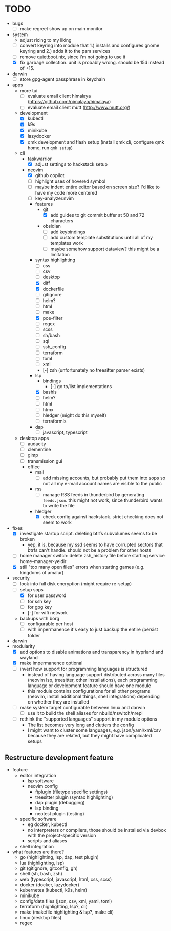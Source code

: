 # TODO

- bugs
  - [ ] make regreet show up on main monitor

- system
  - adjust ricing to my liking
  - [ ] convert keyring into module that 1.) installs and configures gnome keyring and 2.) adds it to the pam services
  - [ ] remove quietboot.nix, since i'm not going to use it
  - [x] fix garbage collection. unit is probably wrong. should be 15d instead of +15.
- darwin
  - [ ] store gpg-agent passphrase in keychain
- apps
  - more tui
    - [ ] evaluate email client himalaya (https://github.com/pimalaya/himalaya)
    - [ ] evaluate email client mutt (http://www.mutt.org/)
  - development
    - [x] kubectl
    - [x] k9s
    - [x] minikube
    - [x] lazydocker
    - [x] qmk development and flash setup (install qmk cli, configure qmk home, run `qmk setup`)
  - cli
    - taskwarrior
      - [x] adjust settings to hackstack setup
    - neovim
      - [x] github copilot
      - [ ] highlight uses of hovered symbol
      - [ ] maybe indent entire editor based on screen size? I'd like to have my code more centered
      - [ ] key-analyzer.nvim
      - features
        - git
          - [x] add guides to git commit buffer at 50 and 72 characters
        - obsidian
          - [ ] add keybindings
          - [ ] add custom template substitutions until all of my templates work
          - [ ] maybe somehow support dataview? this might be a limitation
      - syntax highlighting
        - [ ] css
        - [ ] csv
        - [ ] desktop
        - [x] diff
        - [x] dockerfile
        - [ ] gitignore
        - [ ] helm?
        - [ ] html
        - [ ] make
        - [x] poe-filter
        - [ ] regex
        - [ ] scss
        - [ ] sh/bash
        - [ ] sql
        - [ ] ssh_config
        - [ ] terraform
        - [ ] toml
        - [ ] xml
        - [-] zsh (unfortunately no treesitter parser exists)
      - lsp
        - bindings
          - [-] go to/list implementations
        - [x] bashls
        - [ ] helm?
        - [ ] html
        - [ ] htmx
        - [ ] hledger (might do this myself)
        - [ ] terraformls
      - dap
          - [ ] javascript, typescript
  - desktop apps
    - [ ] audacity
    - [ ] clementine
    - [ ] gimp
    - [ ] transmission gui
    - office
      - mail
        - [ ] add missing accounts, but probably put them into sops so not all my e-mail account names are visible to the public
      - rss
        - [ ] manage RSS feeds in thunderbird by generating `feeds.json`. this might not work, since thunderbird wants to write the file
      - hledger
        - [x] check config against hackstack. strict checking does not seem to work
- fixes
  - [x] investigate startup script. deleting btrfs subvolumes seems to be broken
    - yep, it is, because my ssd seems to have corrupted sectors that btrfs can't handle. should not be a problem for other hosts
  - [ ] home manager switch: delete zsh_history file before starting service home-manager-yeldir
  - [x] still "too many open files" errors when starting games (e.g. kingdoms of amalur)
- security
  - [ ] look into full disk encryption (might require re-setup)
  - [ ] setup sops
    - [x] for user password
    - [ ] for ssh key
    - [ ] for gpg key
    - [-] for wifi network
  - backups with borg
    - [ ] configurable per host
    - [ ] with impermanence it's easy to just backup the entire /persist folder
- darwin
- modularity
  - [x] add options to disable animations and transparency in hyprland and wayland
  - [x] make impermanence optional
  - [ ] invert how support for programming languages is structured
    - instead of having language support distributed across many files (neovim lsp, treesitter, other installations), each programming language or development feature should have one module
    - this module contains configurations for all other programs (neovim, install additional things, shell integrations) depending on whether they are installed
  - [ ] make system target configurable between linux and darwin
    - [ ] use it to build the shell aliases for nbuild/nswitch/nrepl
  - [ ] rethink the "supported languages" support in my module options
    - The list becomes very long and clutters the config
    - I might want to cluster some languages, e.g. json/yaml/xml/csv because they are related, but they might have complicated setups

## Restructure development feature
- feature
  - editor integration
    - lsp software
    - neovim config
      - ftplugin (filetype specific settings)
      - treesitter plugin (syntax highlighting)
      - dap plugin (debugging)
      - lsp binding
      - neotest plugin (testing)
  - specific software
    - eg docker, kubectl
    - no interpreters or compilers, those should be installed via devbox with the project-specific version
    - scripts and aliases
  - shell integration
- what features are there?
  - go (highlighting, lsp, dap, test plugin)
  - lua (highlighting, lsp)
  - git (gitignore, gitconfig, gh)
  - shell (sh, bash, zsh)
  - web (typescript, javascript, html, css, scss)
  - docker (docker, lazydocker)
  - kubernetes (kubectl, k9s, helm)
  - minikube
  - config/data files (json, csv, xml, yaml, toml)
  - terraform (highlighting, lsp?, cli)
  - make (makefile highlighting & lsp?, make cli)
  - linux (desktop files)
  - regex
